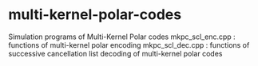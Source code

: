 # multi-kernel-polar-codes
Simulation programs of Multi-Kernel Polar codes 
mkpc_scl_enc.cpp : functions of multi-kernel polar encoding
mkpc_scl_dec.cpp : functions of successive cancellation list decoding of multi-kernel polar codes
